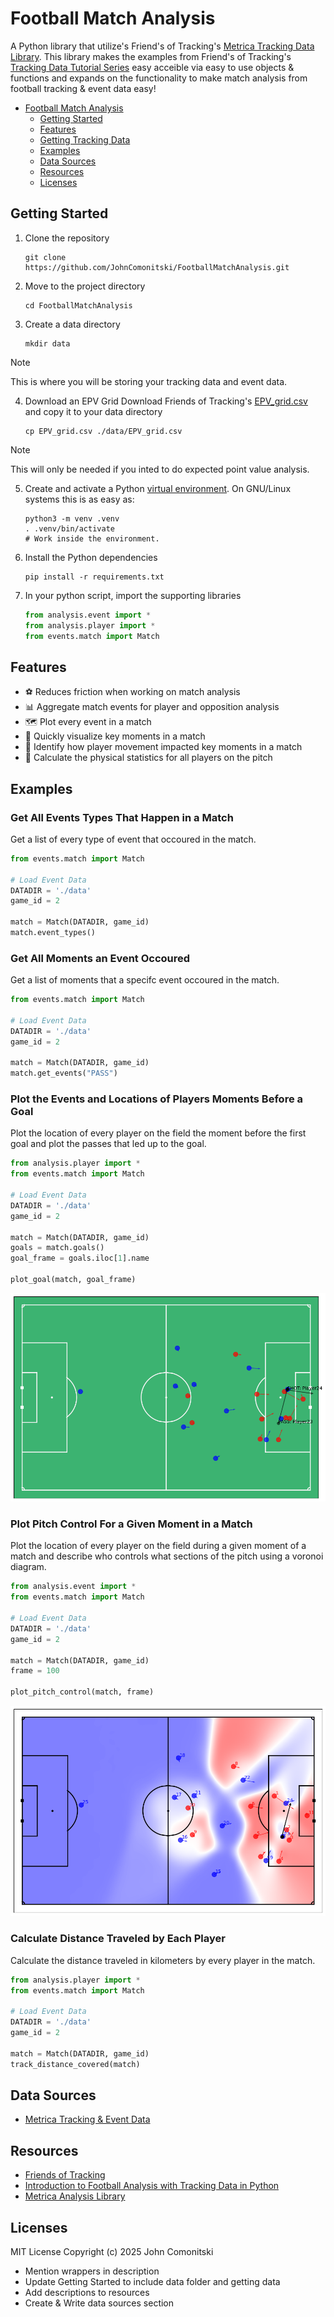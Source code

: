 # Football Match Analysis

A Python library that utilize's Friend's of Tracking's [Metrica Tracking Data Library](https://github.com/Friends-of-Tracking-Data-FoTD/LaurieOnTracking). This library makes the examples from Friend's of Tracking's [Tracking Data Tutorial Series](https://www.youtube.com/watch?v=8TrleFklEsE) easy acceible via easy to use objects & functions and expands on the functionality to make match analysis from football tracking & event data easy!

<!--TOC-->

- [Football Match Analysis](#footbal-match-analysis)
  - [Getting Started](#getting-started)
  - [Features](#features)
  - [Getting Tracking Data](#getting-tracking-data)
  - [Examples](#examples)
  - [Data Sources](#data-sources)
  - [Resources](#resources)
  - [Licenses](#license)


## Getting Started

1. Clone the repository

   ```shell
   git clone https://github.com/JohnComonitski/FootballMatchAnalysis.git
   ```

2. Move to the project directory

   ```shell
   cd FootballMatchAnalysis
   ```

3. Create a data directory

   ```shell
   mkdir data
   ```
  > [!NOTE]
  > This is where you will be storing your tracking data and event data.

4. Download an EPV Grid
   Download Friends of Tracking's [EPV_grid.csv](https://github.com/Friends-of-Tracking-Data-FoTD/LaurieOnTracking/blob/master/EPV_grid.csv) and copy it to your data directory
    ```shell
   cp EPV_grid.csv ./data/EPV_grid.csv
   ```
  > [!NOTE]
  > This will only be needed if you inted to do expected point value analysis.

5. Create and activate a Python
   [virtual environment](https://docs.python.org/3/library/venv.html#creating-virtual-environments).
   On GNU/Linux systems this is as easy as:

   ```shell
   python3 -m venv .venv
   . .venv/bin/activate
   # Work inside the environment.
   ```

6. Install the Python dependencies

   ```shell
   pip install -r requirements.txt
   ```

7. In your python script, import the supporting libraries

    ```python
    from analysis.event import *
    from analysis.player import *
    from events.match import Match
    ```

## Features
- ⚽ Reduces friction when working on match analysis
- 📊 Aggregate match events for player and opposition analysis
- 🗺️ Plot every event in a match
- 🔑 Quickly visualize key moments in a match
- 🔎 Identify how player movement impacted key moments in a match
- 🏃 Calculate the physical statistics for all players on the pitch


## Examples
### Get All Events Types That Happen in a Match
Get a list of every type of event that occoured in the match.

```python
from events.match import Match

# Load Event Data
DATADIR = './data'
game_id = 2

match = Match(DATADIR, game_id)
match.event_types()
```

### Get All Moments an Event Occoured
Get a list of moments that a specifc event occoured in the match.

```python
from events.match import Match

# Load Event Data
DATADIR = './data'
game_id = 2

match = Match(DATADIR, game_id)
match.get_events("PASS")
```

### Plot the Events and Locations of Players Moments Before a Goal
Plot the location of every player on the field the moment before the first goal and plot the passes that led up to the goal.

```python
from analysis.player import *
from events.match import Match

# Load Event Data
DATADIR = './data'
game_id = 2

match = Match(DATADIR, game_id)
goals = match.goals()
goal_frame = goals.iloc[1].name

plot_goal(match, goal_frame)
```

![goal](./examples/goal.png)

### Plot Pitch Control For a Given Moment in a Match
Plot the location of every player on the field during a given moment of a match and describe who controls what sections of the pitch using a voronoi diagram.

```python
from analysis.event import *
from events.match import Match

# Load Event Data
DATADIR = './data'
game_id = 2

match = Match(DATADIR, game_id)
frame = 100

plot_pitch_control(match, frame)
``` 

![pitch control](./examples/pitch_control.png)

### Calculate Distance Traveled by Each Player
Calculate the distance traveled in kilometers by every player in the match.

```python
from analysis.player import *
from events.match import Match

# Load Event Data
DATADIR = './data'
game_id = 2

match = Match(DATADIR, game_id)
track_distance_covered(match)
```

## Data Sources
 - [Metrica Tracking & Event Data](https://github.com/metrica-sports/sample-data)

## Resources
 - [Friends of Tracking](https://www.youtube.com/@friendsoftracking755)
 - [Introduction to Football Analysis with Tracking Data in Python](https://www.youtube.com/watch?v=8TrleFklEsE)
 - [Metrica Analysis Library](https://github.com/Friends-of-Tracking-Data-FoTD/LaurieOnTracking)


## Licenses
MIT License
Copyright (c) 2025 John Comonitski

- Mention wrappers in description
- Update Getting Started to include data folder and getting data
- Add descriptions to resources
- Create & Write data sources section